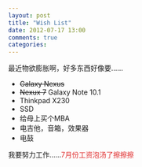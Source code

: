 ```yaml
---
layout: post
title: "Wish List"
date: 2012-07-17 13:00
comments: true
categories: 
---
```

最近物欲膨胀啊，好多东西好像要……

* <del>Galaxy Nexus</del>
* <del>Nexux 7</del> Galaxy Note 10.1
* Thinkpad X230
* SSD
* 给母上买个MBA
* 电吉他，音箱，效果器
* 电鼓

我要努力工作……<span style="color:#e02c2c">7月份工资泡汤了擦擦擦</span>
